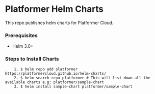 # Platformer Helm Charts

This repo publishes helm charts for Platformer Cloud.

### Prerequisites

* Helm 3.0+

### Steps to Install Charts

```
    1. $ helm repo add platformer https://platformercloud.github.io/helm-charts/
    2. $ helm search repo platformer # This will list down all the available charts e.g: platformer/sample-chart
    3. $ helm install sample-chart platformer/sample-chart
```

